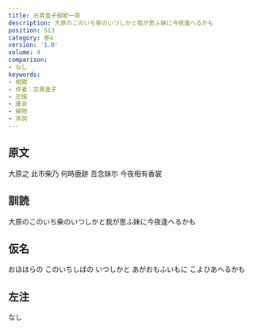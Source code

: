 ```yaml
---
title: 志貴皇子御歌一首
description: 大原のこのいち柴のいつしかと我が思ふ妹に今夜逢へるかも
position: 513
category: 巻4
version: '1.0'
volume: 4
comparison:
- なし
keywords:
- 相聞
- 作者：志貴皇子
- 恋情
- 逢会
- 植物
- 序詞
---
```


## 原文

大原之 此市柴乃 何時鹿跡 吾念妹尓 今夜相有香裳

## 訓読

大原のこのいち柴のいつしかと我が思ふ妹に今夜逢へるかも

## 仮名

おほはらの このいちしばの いつしかと あがおもふいもに こよひあへるかも

## 左注

なし
